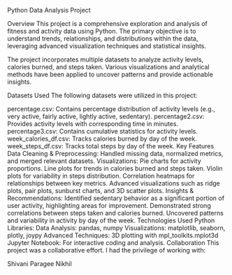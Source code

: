 Python Data Analysis Project

Overview
This project is a comprehensive exploration and analysis of fitness and activity data using Python. The primary objective is to understand trends, relationships, and distributions within the data, leveraging advanced visualization techniques and statistical insights.

The project incorporates multiple datasets to analyze activity levels, calories burned, and steps taken. Various visualizations and analytical methods have been applied to uncover patterns and provide actionable insights.

Datasets Used
The following datasets were utilized in this project:

percentage.csv: Contains percentage distribution of activity levels (e.g., very active, fairly active, lightly active, sedentary).
percentage2.csv: Provides activity levels with corresponding time in minutes.
percentage3.csv: Contains cumulative statistics for activity levels.
week_calories_df.csv: Tracks calories burned by day of the week.
week_steps_df.csv: Tracks total steps by day of the week.
Key Features
Data Cleaning & Preprocessing: Handled missing data, normalized metrics, and merged relevant datasets.
Visualizations:
Pie charts for activity proportions.
Line plots for trends in calories burned and steps taken.
Violin plots for variability in steps distribution.
Correlation heatmaps for relationships between key metrics.
Advanced visualizations such as ridge plots, pair plots, sunburst charts, and 3D scatter plots.
Insights & Recommendations:
Identified sedentary behavior as a significant portion of user activity, highlighting areas for improvement.
Demonstrated strong correlations between steps taken and calories burned.
Uncovered patterns and variability in activity by day of the week.
Technologies Used
Python Libraries:
Data Analysis: pandas, numpy
Visualizations: matplotlib, seaborn, plotly, joypy
Advanced Techniques: 3D plotting with mpl_toolkits.mplot3d
Jupyter Notebook: For interactive coding and analysis.
Collaboration
This project was a collaborative effort. I had the privilege of working with:

Shivani
Paragee
Nikhil
